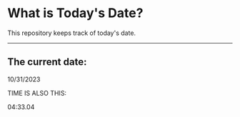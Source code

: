 # What is Today's Date?
This repository keeps track of today's date.
* * *
 
## The current date:  
 10/31/2023 
  
  
 TIME IS ALSO THIS: 
  
 04:33.04 
  
  
